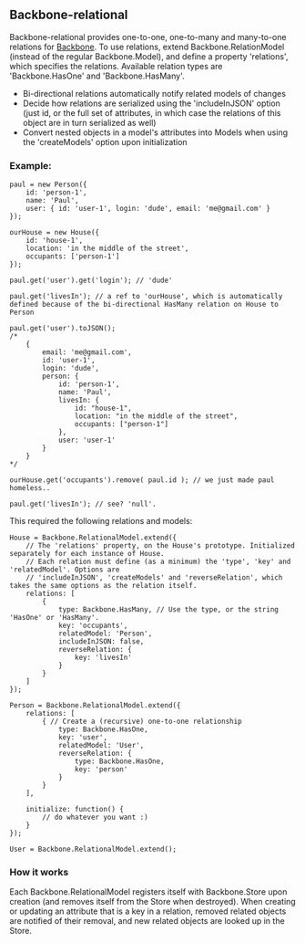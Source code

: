 ## Backbone-relational
Backbone-relational provides one-to-one, one-to-many and many-to-one relations for [Backbone](https://github.com/documentcloud/backbone). To use relations, extend Backbone.RelationModel (instead of the regular Backbone.Model), and define a property 'relations', which specifies the relations. Available relation types are 'Backbone.HasOne' and 'Backbone.HasMany'.

* Bi-directional relations automatically notify related models of changes
* Decide how relations are serialized using the 'includeInJSON' option (just id, or the full set of attributes, in which case the relations of this object are in turn serialized as well)
* Convert nested objects in a model's attributes into Models when using the 'createModels' option upon initialization

### Example:

	paul = new Person({
		id: 'person-1',
		name: 'Paul',
		user: { id: 'user-1', login: 'dude', email: 'me@gmail.com' }
	});
	
	ourHouse = new House({
		id: 'house-1',
		location: 'in the middle of the street',
		occupants: ['person-1']
	});
	
	paul.get('user').get('login'); // 'dude'
	
	paul.get('livesIn'); // a ref to 'ourHouse', which is automatically defined because of the bi-directional HasMany relation on House to Person
	
	paul.get('user').toJSON();
	/*
		{
			email: 'me@gmail.com',
			id: 'user-1',
			login: 'dude',
			person: {
				id: 'person-1',
				name: 'Paul',
				livesIn: {
					id: "house-1",	
					location: "in the middle of the street",
					occupants: ["person-1"]
				},
				user: 'user-1'
			}
		}
	*/
	
	ourHouse.get('occupants').remove( paul.id ); // we just made paul homeless..
	
	paul.get('livesIn'); // see? 'null'.

	
This required the following relations and models:


	House = Backbone.RelationalModel.extend({
		// The 'relations' property, on the House's prototype. Initialized separately for each instance of House.
		// Each relation must define (as a minimum) the 'type', 'key' and 'relatedModel'. Options are
		// 'includeInJSON', 'createModels' and 'reverseRelation', which takes the same options as the relation itself.
		relations: [
			{
				type: Backbone.HasMany, // Use the type, or the string 'HasOne' or 'HasMany'.
				key: 'occupants',
				relatedModel: 'Person',
				includeInJSON: false,
				reverseRelation: {
					key: 'livesIn'
				}
			}
		]
	});
	
	Person = Backbone.RelationalModel.extend({
		relations: [
			{ // Create a (recursive) one-to-one relationship
				type: Backbone.HasOne,
				key: 'user',
				relatedModel: 'User',
				reverseRelation: {
					type: Backbone.HasOne,
					key: 'person'
				}
			}
		],
		
		initialize: function() {
			// do whatever you want :)
		}
	});
	
	User = Backbone.RelationalModel.extend();

### How it works

Each Backbone.RelationalModel registers itself with Backbone.Store upon creation (and removes itself from the Store when destroyed). When creating or updating an attribute that is a key in a relation, removed related objects are notified of their removal, and new related objects are looked up in the Store.